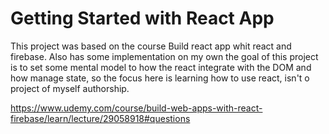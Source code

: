 # Getting Started with React App

This project was based on the course Build react app whit react and firebase. Also has some implementation on my own the goal of this project is to set some mental model to how the react integrate with the DOM and how manage state, so the focus here is learning how to use react, isn't o project of myself authorship.

https://www.udemy.com/course/build-web-apps-with-react-firebase/learn/lecture/29058918#questions
